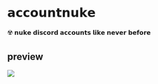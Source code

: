 # 𝗮𝗰𝗰𝗼𝘂𝗻𝘁𝗻𝘂𝗸𝗲

☢️ 𝗻𝘂𝗸𝗲 𝗱𝗶𝘀𝗰𝗼𝗿𝗱 𝗮𝗰𝗰𝗼𝘂𝗻𝘁𝘀 𝗹𝗶𝗸𝗲 𝗻𝗲𝘃𝗲𝗿 𝗯𝗲𝗳𝗼𝗿𝗲

## preview<br>
![](https://cdn.discordapp.com/attachments/750750380794839164/766062950389383198/unknown.png)
